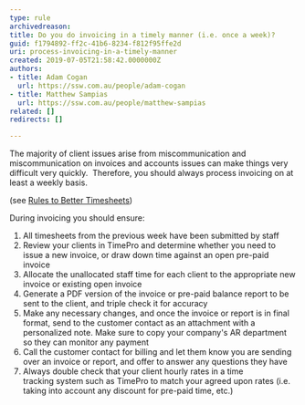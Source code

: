 ```yaml
---
type: rule
archivedreason: 
title: Do you do invoicing in a timely manner (i.e. once a week)?
guid: f1794892-ff2c-41b6-8234-f812f95ffe2d
uri: process-invoicing-in-a-timely-manner
created: 2019-07-05T21:58:42.0000000Z
authors:
- title: Adam Cogan
  url: https://ssw.com.au/people/adam-cogan
- title: Matthew Sampias
  url: https://ssw.com.au/people/matthew-sampias
related: []
redirects: []

---
```


The majority of client issues arise from miscommunication and miscommunication on invoices and accounts issues can make things very difficult very quickly.  Therefore, you should always process invoicing on at least a weekly basis.

(see [Rules to Better Timesheets](/_layouts/15/FIXUPREDIRECT.ASPX?WebId=3dfc0e07-e23a-4cbb-aac2-e778b71166a2&amp;TermSetId=07da3ddf-0924-4cd2-a6d4-a4809ae20160&amp;TermId=cb136e2c-2bd9-47d0-adb6-8f905dc7b828))

During invoicing you should ensure:

<!--endintro-->

1. All timesheets from the previous week have been submitted by staff
2. Review your clients in TimePro and determine whether you need to issue a new invoice, or draw down time against an open pre-paid invoice
3. Allocate the unallocated staff time for each client to the appropriate new invoice or existing open invoice
4. Generate a PDF version of the invoice or pre-paid balance report to be sent to the client, and triple check it for accuracy
5. Make any necessary changes, and once the invoice or report is in final format, send to the customer contact as an attachment with a personalized note. Make sure to copy your company's AR department so they can monitor any payment
6. Call the customer contact for billing and let them know you are sending over an invoice or report, and offer to answer any questions they have
7. Always double check that your client hourly rates in a time tracking system such as TimePro to match your agreed upon rates (i.e. taking into account any discount for pre-paid time, etc.)
